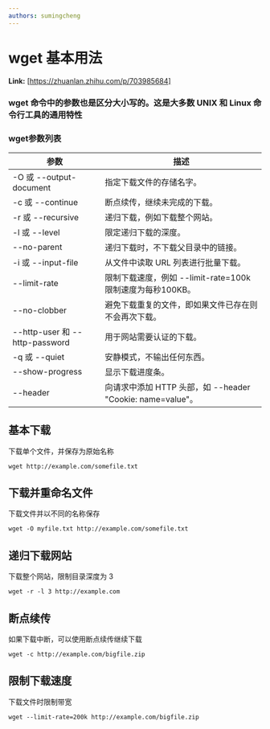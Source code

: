 ```yaml
---
authors: sumingcheng
---
```

# wget 基本用法



 **Link:** [https://zhuanlan.zhihu.com/p/703985684]

### wget 命令中的参数也是区分大小写的。这是大多数 UNIX 和 Linux 命令行工具的通用特性  
### wget参数列表  

| 参数 | 描述 |
| --- | --- |
| -O 或 --output-document | 指定下载文件的存储名字。 |
| -c 或 --continue | 断点续传，继续未完成的下载。 |
| -r 或 --recursive | 递归下载，例如下载整个网站。 |
| -l 或 --level | 限定递归下载的深度。 |
| --no-parent | 递归下载时，不下载父目录中的链接。 |
| -i 或 --input-file | 从文件中读取 URL 列表进行批量下载。 |
| --limit-rate | 限制下载速度，例如 --limit-rate=100k 限制速度为每秒100KB。 |
| --no-clobber | 避免下载重复的文件，即如果文件已存在则不会再次下载。 |
| --http-user 和 --http-password | 用于网站需要认证的下载。 |
| -q 或 --quiet | 安静模式，不输出任何东西。 |
| --show-progress | 显示下载进度条。 |
| --header | 向请求中添加 HTTP 头部，如 --header "Cookie: name=value"。 |

## 基本下载  

下载单个文件，并保存为原始名称

```
wget http://example.com/somefile.txt
```
## 下载并重命名文件  

下载文件并以不同的名称保存

```
wget -O myfile.txt http://example.com/somefile.txt
```
## 递归下载网站  

下载整个网站，限制目录深度为 3

```
wget -r -l 3 http://example.com
```
## 断点续传  

如果下载中断，可以使用断点续传继续下载

```
wget -c http://example.com/bigfile.zip
```
## 限制下载速度  

下载文件时限制带宽

```
wget --limit-rate=200k http://example.com/bigfile.zip
```
